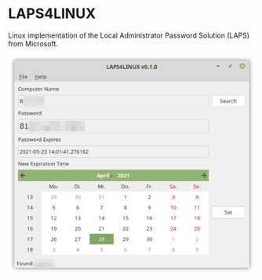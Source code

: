 # LAPS4LINUX
Linux implementation of the Local Administrator Password Solution (LAPS) from Microsoft.

![screenshot](.github/screenshot.png)
